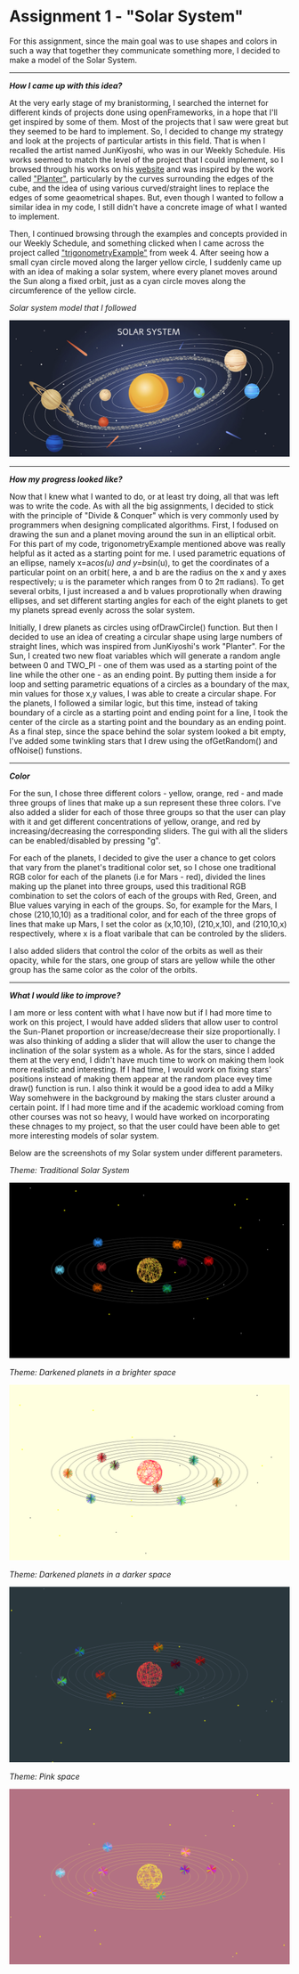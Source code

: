 # Assignment 1 - "Solar System"

For this assignment, since the main goal was to use shapes and colors in such a way that together they communicate something more, I decided to make a model of the Solar System.

***
***How I came up with this idea?***

At the very early stage of my branistorming, I searched the internet for different kinds of projects done using openFrameworks, in a hope that I'll get inspired by some of them. Most of the projects that I saw were great but they seemed to be hard to implement. So, I decided to change my strategy and look at the projects of particular artists in this field. That is when I recalled the artist named JunKiyoshi, who was in our Weekly Schedule. His works seemed to match the level of the project that I could implement, so I browsed through his works on his [website](https://junkiyoshi.com) and was inspired by the work called ["Planter"](https://junkiyoshi.com/2021/04/09/), particularly by the curves surrounding the edges of the cube, and the idea of using various curved/straight lines to replace the edges of some geaometrical shapes. But, even though I wanted to follow a similar idea in my code, I still didn't have a concrete image of what I wanted to implement.

Then, I continued browsing through the examples and concepts provided in our Weekly Schedule, and something clicked when I came across the project called ["trigonometryExample"](https://github.com/openframeworks/openFrameworks/tree/master/examples/math/trigonometryExample) from week 4. After seeing how a small cyan circle moved along the larger yellow circle, I suddenly came up with an idea of making a solar system, where every planet moves around the Sun along a fixed orbit, just as a cyan circle moves along the circumference of the yellow circle.

*Solar system model that I followed*

![](bin/data/image6.png)


***
***How my progress looked like?***

Now that I knew what I wanted to do, or at least try doing, all that was left was to write the code. 
As with all the big assignments, I decided to stick with the principle of "Divide & Conquer" which is very commonly used by programmers when designing complicated algorithms. First, I fodused on drawing the sun and a planet moving around the sun in an elliptical orbit. For this part of my code, trigonometryExample mentioned above was really helpful as it acted as a starting point for me. I used parametric equations of an ellipse, namely x=a*cos(u) and y=b*sin(u), to get the coordinates of a particular point on an orbit( here, a and b are the radius on the x and y axes respectively; u is the parameter which ranges from 0 to 2π radians). To get several orbits, I just increased a and b values proprotionally when drawing ellipses, and set different starting angles for each of the eight planets to get my planets spread evenly across the solar system.

Initially, I drew planets as circles using ofDrawCircle() function. But then I decided to use an idea of creating a circular shape using large numbers of straight lines, which was inspired from JunKiyoshi's work "Planter". For the Sun, I created two new float variables which will generate a random angle between 0 and TWO_PI - one of them was used as a starting point of the line while the other one - as an ending point. By putting them inside a for loop and setting parametric equations of a circles as a boundary of the max, min values for those x,y values, I was able to create a circular shape.
For the planets, I followed a similar logic, but this time, instead of taking boundary of a circle as a starting point and ending point for a line, I took the center of the circle as a starting point and the boundary as an ending point. As a final step, since the space behind the solar system looked a bit empty, I've added some twinkling stars that I drew using the ofGetRandom() and ofNoise() funstions.


***
***Color***

For the sun, I chose three different colors - yellow, orange, red - and made three groups of lines that make up a sun represent these three colors. I've also added a slider for each of those three groups so that the user can play with it and get different concentrations of yellow, orange, and red by increasing/decreasing the corresponding sliders. The gui with all the sliders can be enabled/disabled by pressing "g".

For each of the planets, I decided to give the user a chance to get colors that vary from the planet's traditional color set, so I chose one traditional RGB color for each of the planets (i.e for Mars - red), divided the lines making up the planet into three groups, used this traditional RGB combination to set the colors of each of the groups with Red, Green, and Blue values varying in each of the groups. So, for example for the Mars, I chose (210,10,10) as a traditional color, and for each of the three grops of lines that make up Mars, I set the color as (x,10,10), (210,x,10), and (210,10,x) respectively, where x is a float varibale that can be controled by the sliders.

I also added sliders that control the color of the orbits as well as their opacity, while for the stars, one group of stars are yellow while the other group has the same color as the color of the orbits.

***
***What I would like to improve?***

I am more or less content with what I have now but if I had more time to work on this project, I would have added sliders that allow user to control the Sun-Planet proportion or increase/decrease their size proportionally. I was also thinking of adding a slider that will allow the user to change the inclination of the solar system as a whole. 
As for the stars, since I added them at the very end, I didn't have much time to work on making them look more realistic and interesting. If I had time, I would work on fixing stars' positions instead of making them appear at the random place evey time draw() function is run. I also think it would be a good idea to add a Milky Way somehwere in the background by making the stars cluster around a certain point. If I had more time and if the academic workload coming from other courses was not so heavy, I would have worked on incorporating these chnages to my project, so that the user could have been able to get more interesting models of solar system. 

Below are the screenshots of my Solar system under different parameters.

*Theme: Traditional Solar System*

![](bin/data/image2.png)

*Theme: Darkened planets in a brighter space*

![](bin/data/image3.png)

*Theme: Darkened planets in a darker space*

![](bin/data/image4.png)

*Theme: Pink space*

![](bin/data/image5.png)
